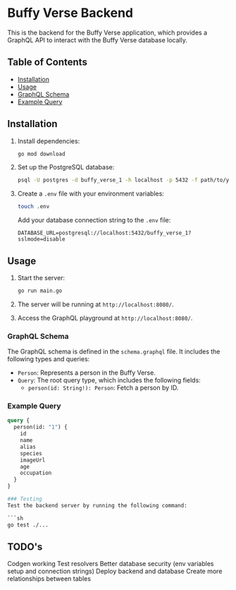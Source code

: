 # Buffy Verse Backend

This is the backend for the Buffy Verse application, which provides a GraphQL API to interact with the Buffy Verse database locally.

## Table of Contents

- [Installation](#installation)
- [Usage](#usage)
- [GraphQL Schema](#graphql-schema)
- [Example Query](#example-query)

## Installation

1. Install dependencies:

    ```sh
    go mod download
    ```

2. Set up the PostgreSQL database:

    ```sh
    psql -U postgres -d buffy_verse_1 -h localhost -p 5432 -f path/to/your/dumpfile.sql
    ```

3. Create a `.env` file with your environment variables:

    ```sh
    touch .env
    ```

    Add your database connection string to the `.env` file:

    ```env
    DATABASE_URL=postgresql://localhost:5432/buffy_verse_1?sslmode=disable
    ```

## Usage

1. Start the server:

    ```sh
    go run main.go
    ```

2. The server will be running at `http://localhost:8080/`.

3. Access the GraphQL playground at `http://localhost:8080/`.

### GraphQL Schema

The GraphQL schema is defined in the `schema.graphql` file. It includes the following types and queries:

- `Person`: Represents a person in the Buffy Verse.
- `Query`: The root query type, which includes the following fields:
  - `person(id: String!): Person`: Fetch a person by ID.

### Example Query

```graphql
query {
  person(id: "1") {
    id
    name
    alias
    species
    imageUrl
    age
    occupation
  }
}

### Testing
Test the backend server by running the following command:

```sh   
go test ./...
```

## TODO's

Codgen working
Test resolvers
Better database security (env variables setup and connection strings)
Deploy backend and database
Create more relationships between tables
